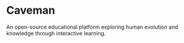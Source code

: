 # Caveman
An open-source educational platform exploring human evolution and knowledge through interactive learning.
